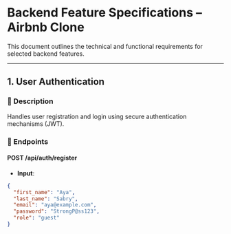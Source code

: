 # Backend Feature Specifications – Airbnb Clone

This document outlines the technical and functional requirements for selected backend features.

---

## 1. User Authentication

### 🧩 Description
Handles user registration and login using secure authentication mechanisms (JWT).

### 🔌 Endpoints

#### POST /api/auth/register
- **Input**:  
```json
{
  "first_name": "Aya",
  "last_name": "Sabry",
  "email": "aya@example.com",
  "password": "StrongP@ss123",
  "role": "guest"
}
